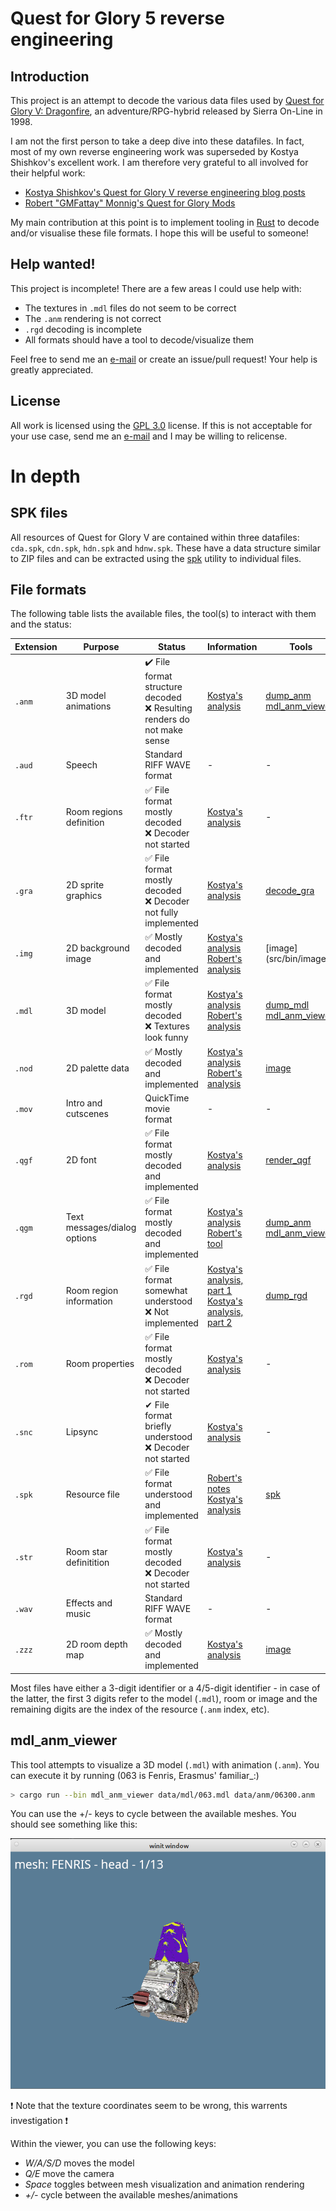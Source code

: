 # Quest for Glory 5 reverse engineering

## Introduction

This project is an attempt to decode the various data files used by [Quest for Glory V: Dragonfire](https://en.wikipedia.org/wiki/Quest_for_Glory_V:_Dragon_Fire), an adventure/RPG-hybrid released by Sierra On-Line in 1998.

I am not the first person to take a deep dive into these datafiles. In fact, most of my own reverse engineering work was superseded by Kostya Shishkov's excellent work. I am therefore very grateful to all involved for their helpful work:

* [Kostya Shishkov's Quest for Glory V reverse engineering blog posts](https://codecs.multimedia.cx/category/qfg5re/)
* [Robert "GMFattay" Monnig's Quest for Glory Mods](https://qfgmods.net/qfgmods/Category_Quest_for_Glory_5.html)

My main contribution at this point is to implement tooling in [Rust](https://www.rust-lang.org/) to decode and/or visualise these file formats. I hope this will be useful to someone!

## Help wanted!

This project is incomplete! There are a few areas I could use help with:

- The textures in `.mdl` files do not seem to be correct
- The `.anm` rendering is not correct
- `.rgd` decoding is incomplete
- All formats should have a tool to decode/visualize them

Feel free to send me an [e-mail](mailto:rink@rink.nu) or create an issue/pull request! Your help is greatly appreciated.

## License

All work is licensed using the [GPL 3.0](LICENSE) license. If this is not acceptable for your use case, send me an [e-mail](mailto:rink@rink.nu) and I may be willing to relicense.

# In depth

## SPK files

All resources of Quest for Glory V are contained within three datafiles: `cda.spk`, `cdn.spk`, `hdn.spk` and `hdnw.spk`. These have a data structure similar to ZIP files and can be extracted using the [spk](src/bin/spk.rs) utility to individual files.

## File formats

The following table lists the available files, the tool(s) to interact with them and the status:

|Extension|Purpose|Status|Information|Tools|
|---------|-------|------|----|-----|
|`.anm`|3D model animations|✔️ File format structure decoded<br>❌ Resulting renders do not make sense<br>|[Kostya's analysis](https://codecs.multimedia.cx/2023/12/qfg5-leftover-formats/)|[dump_anm](src/bin/dump_anm.rs) [mdl_anm_viewer](src/bin/mdl_anm_viewer.rs)|
|`.aud`|Speech|Standard RIFF WAVE format|-|-|
|`.ftr`|Room regions definition|✅ File format mostly decoded<br>❌ Decoder not started|[Kostya's analysis](https://codecs.multimedia.cx/2023/11/qfg5-room-image-formats/)|-|
|`.gra`|2D sprite graphics|✅ File format mostly decoded<br>❌ Decoder not fully implemented|[Kostya's analysis](https://codecs.multimedia.cx/2023/11/qfg5-room-image-formats/)|[decode_gra](src/bin/decode_gra.rs)|
|`.img`|2D background image|✅ Mostly decoded and implemented|[Kostya's analysis](https://codecs.multimedia.cx/2023/11/qfg5-room-image-formats/)<br>[Robert's analysis](https://qfgmods.net/qfgmods/IMG_File_Format.html)|[image](src/bin/image.rs
|`.mdl`|3D model|✅ File format mostly decoded<br>❌ Textures look funny|[Kostya's analysis](https://codecs.multimedia.cx/2023/12/qfg5-model-format/)<br>[Robert's analysis](https://qfgmods.net/qfgmods/MDL_File_Format.html)|[dump_mdl](src/bin/dump_mdl.rs) [mdl_anm_viewer](src/bin/mdl_anm_viewer.rs)|
|`.nod`|2D palette data|✅ Mostly decoded and implemented|[Kostya's analysis](https://codecs.multimedia.cx/2023/11/qfg5-room-image-formats/)<br>[Robert's analysis](https://qfgmods.net/qfgmods/NOD_File_Format.html)|[image](src/bin/image.rs)|
|`.mov`|Intro and cutscenes|QuickTime movie format|-|-|
|`.qgf`|2D font|✅ File format mostly decoded and implemented|[Kostya's analysis](https://codecs.multimedia.cx/2023/11/qfg5-messages/)|[render_qgf](src/bin/render_qgf.rs)|
|`.qgm`|Text messages/dialog options|✅ File format mostly decoded and implemented|[Kostya's analysis](https://codecs.multimedia.cx/2023/11/qfg5-messages/)<br>[Robert's tool](https://qfgmods.net/qfgmods/Qfg5msg.html)|[dump_anm](src/bin/dump_anm.rs) [mdl_anm_viewer](src/bin/mdl_anm_viewer.rs)|
|`.rgd`|Room region information|✅ File format somewhat understood<br>❌ Not implemented|[Kostya's analysis, part 1](https://codecs.multimedia.cx/2023/11/qfg5-room-image-formats/)<br>[Kostya's analysis, part 2](https://codecs.multimedia.cx/2024/03/qfg5-rgd-revisited/)|[dump_rgd](src/bin/dump_rgd.rs)|
|`.rom`|Room properties|✅ File format mostly decoded<br>❌ Decoder not started|[Kostya's analysis](https://codecs.multimedia.cx/2023/11/qfg5-room-image-formats/)|-|
|`.snc`|Lipsync|✔ File format briefly understood<br>❌ Decoder not started|[Kostya's analysis](https://codecs.multimedia.cx/2023/11/qfg5-messages/)|-|
|`.spk`|Resource file|✅ File format understood and implemented|[Robert's notes](https://qfgmods.net/qfgmods/SPK_File_Format.html)<br>[Kostya's analysis](https://codecs.multimedia.cx/2023/11/qfg-spk-format/)|[spk](src/bin/spk.rs)|
|`.str`|Room star definitition|✅ File format mostly decoded<br>❌ Decoder not started|[Kostya's analysis](https://codecs.multimedia.cx/2023/11/qfg5-room-image-formats/)|-|
|`.wav`|Effects and music|Standard RIFF WAVE format|-|-|
|`.zzz`|2D room depth map|✅ Mostly decoded and implemented|[Kostya's analysis](https://codecs.multimedia.cx/2023/11/qfg5-room-image-formats/)|[image](src/bin/image.rs)|

Most files have either a 3-digit identifier or a 4/5-digit identifier - in case of the latter, the first 3 digits refer to the model (`.mdl`), room or image and the remaining digits are the index of the resource (`.anm` index, etc).

## mdl_anm_viewer

This tool attempts to visualize a 3D model (`.mdl`) with animation (`.anm`). You can execute it by running (063 is Fenris, Erasmus' familiar_:)

```sh
> cargo run --bin mdl_anm_viewer data/mdl/063.mdl data/anm/06300.anm
```

You can use the +/- keys to cycle between the available meshes. You should see something like this:

![Fenris' head](images/fenris-head.png)

❗ Note that the texture coordinates seem to be wrong, this warrents investigation ❗

Within the viewer, you can use the following keys:

* _W/A/S/D_ moves the model
* _Q/E_ move the camera
* _Space_ toggles between mesh visualization and animation rendering
* _+/-_ cycle between the available meshes/animations
